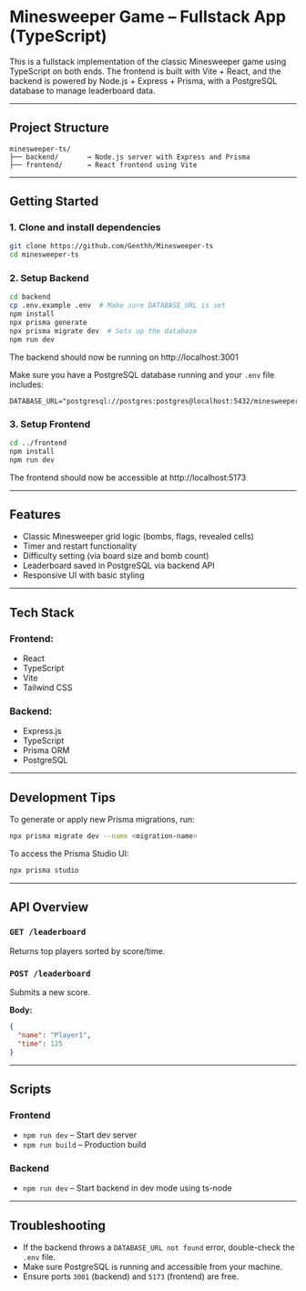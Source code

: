 
# Minesweeper Game – Fullstack App (TypeScript)

This is a fullstack implementation of the classic Minesweeper game using TypeScript on both ends. The frontend is built with Vite + React, and the backend is powered by Node.js + Express + Prisma, with a PostgreSQL database to manage leaderboard data.

---

## Project Structure

```
minesweeper-ts/
├── backend/       → Node.js server with Express and Prisma
├── frontend/      → React frontend using Vite
```

---

## Getting Started

### 1. Clone and install dependencies

```bash
git clone https://github.com/Genthh/Minesweeper-ts
cd minesweeper-ts
```

### 2. Setup Backend

```bash
cd backend
cp .env.example .env  # Make sure DATABASE_URL is set
npm install
npx prisma generate
npx prisma migrate dev  # Sets up the database
npm run dev
```

The backend should now be running on http://localhost:3001

Make sure you have a PostgreSQL database running and your `.env` file includes:

```
DATABASE_URL="postgresql://postgres:postgres@localhost:5432/minesweeper"
```

### 3. Setup Frontend

```bash
cd ../frontend
npm install
npm run dev
```

The frontend should now be accessible at http://localhost:5173

---

## Features

- Classic Minesweeper grid logic (bombs, flags, revealed cells)
- Timer and restart functionality
- Difficulty setting (via board size and bomb count)
- Leaderboard saved in PostgreSQL via backend API
- Responsive UI with basic styling

---

## Tech Stack

### Frontend:
- React
- TypeScript
- Vite
- Tailwind CSS

### Backend:
- Express.js
- TypeScript
- Prisma ORM
- PostgreSQL

---

## Development Tips

To generate or apply new Prisma migrations, run:

```bash
npx prisma migrate dev --name <migration-name>
```

To access the Prisma Studio UI:

```bash
npx prisma studio
```

---

## API Overview

### `GET /leaderboard`

Returns top players sorted by score/time.

### `POST /leaderboard`

Submits a new score.

**Body:**
```json
{
  "name": "Player1",
  "time": 125
}
```

---

## Scripts

### Frontend

- `npm run dev` – Start dev server
- `npm run build` – Production build

### Backend

- `npm run dev` – Start backend in dev mode using ts-node

---

## Troubleshooting

- If the backend throws a `DATABASE_URL not found` error, double-check the `.env` file.
- Make sure PostgreSQL is running and accessible from your machine.
- Ensure ports `3001` (backend) and `5173` (frontend) are free.
